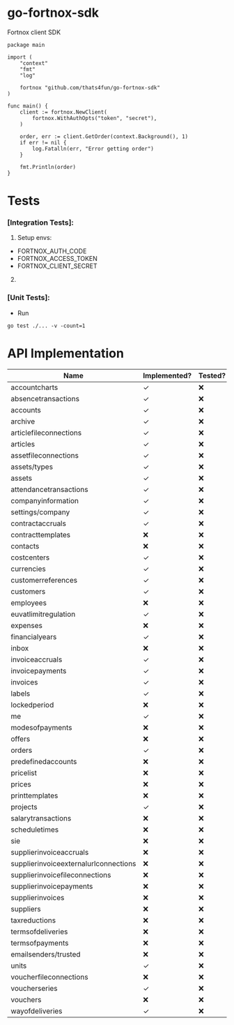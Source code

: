 # go-fortnox-sdk

Fortnox client SDK

```
package main

import (
	"context"
	"fmt"
	"log"

	fortnox "github.com/thats4fun/go-fortnox-sdk"
)

func main() {
	client := fortnox.NewClient(
		fortnox.WithAuthOpts("token", "secret"),
	)

	order, err := client.GetOrder(context.Background(), 1)
	if err != nil {
		log.Fatalln(err, "Error getting order")
	}

	fmt.Println(order)
}

```

# Tests

### [Integration Tests]:

1. Setup envs:

- FORTNOX_AUTH_CODE
- FORTNOX_ACCESS_TOKEN
- FORTNOX_CLIENT_SECRET

2.

### [Unit Tests]:

- Run

```
go test ./... -v -count=1
```

# API Implementation

| Name                                   | Implemented? | Tested?   | 
|----------------------------------------|---|-----------| 
| accountcharts                          | ✓ | ❌         |  
| absencetransactions                    | ✓  | ❌         |   
| accounts                               | ✓ | ❌         |  
| archive                                | ✓ | ❌         |  
| articlefileconnections                 | ✓  | ❌         |  
| articles                               | ✓  | ❌         |  
| assetfileconnections                   | ✓  | ❌         |  
| assets/types                           | ✓  | ❌         |  
| assets                                 | ✓  | ❌         |  
| attendancetransactions                 | ✓   | ❌         |  
| companyinformation                     | ✓ | ❌         |  
| settings/company                       | ✓ | ❌         |  
| contractaccruals                       | ✓   | ❌         |  
| contracttemplates                      | ❌ | ❌         |  
| contacts                               | ❌ | ❌         |  
| costcenters                            | ✓ | ❌         |  
| currencies                             | ✓ | ❌         |  
| customerreferences                     | ✓ | ❌         |  
| customers                              | ✓ | ❌         |  
| employees                              | ❌ | ❌         |  
| euvatlimitregulation                   | ✓ | ❌         |  
| expenses                               | ❌ | ❌         |  
| financialyears                         | ✓ | ❌         |  
| inbox                                  | ❌ | ❌         |  
| invoiceaccruals                        | ✓ | ❌         |  
| invoicepayments                        | ✓ | ❌         |  
| invoices                               | ✓ | ❌         |  
| labels                                 | ✓ | ❌         |  
| lockedperiod                           | ❌ | ❌         |  
| me                                     | ✓ | ❌         |  
| modesofpayments                        | ❌ | ❌         |  
| offers                                 | ❌ | ❌         |  
| orders                                 | ✓  | ❌         |  
| predefinedaccounts                     | ❌ | ❌         |  
| pricelist                              | ❌ | ❌         |  
| prices                                 | ❌ | ❌         |  
| printtemplates                         | ❌ | ❌         |  
| projects                               | ✓ | ❌         |  
| salarytransactions                     | ❌ | ❌         |  
| scheduletimes                          | ❌ | ❌         |  
| sie                                    | ❌ | ❌         |  
| supplierinvoiceaccruals                | ❌ | ❌         |  
| supplierinvoiceexternalurlconnections  | ❌ | ❌         |  
| supplierinvoicefileconnections         | ❌ | ❌         |  
| supplierinvoicepayments                | ❌ | ❌         |  
| supplierinvoices                       | ❌ | ❌         |  
| suppliers                              | ❌ | ❌         |  
| taxreductions                          | ❌ | ❌         |  
| termsofdeliveries                      | ❌ | ❌         |  
| termsofpayments                        | ❌ | ❌         |  
| emailsenders/trusted                   | ❌ | ❌         |  
| units                                  | ✓  | ❌         |  
| voucherfileconnections                 | ❌ | ❌         |  
| voucherseries                          | ✓ | ❌         |  
| vouchers                               | ❌ | ❌         |  
| wayofdeliveries                        | ✓  | ❌         |  

